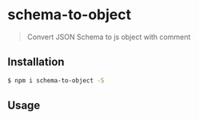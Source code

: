 # schema-to-object

> Convert JSON Schema to js object with comment


## Installation

```bash
$ npm i schema-to-object -S
```

## Usage


```js
```
